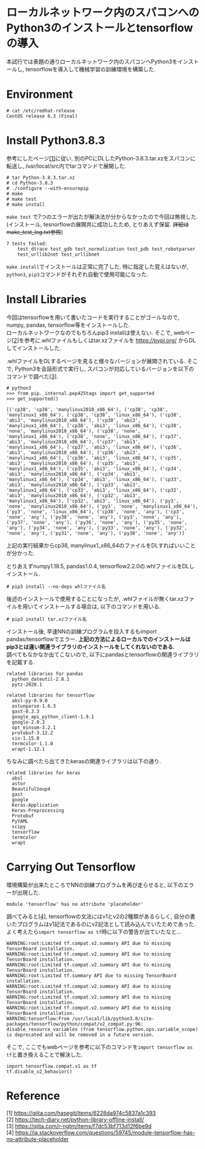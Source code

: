 # ローカルネットワーク内のスパコンへのPython3のインストールとtensorflowの導入  
本試行では表題の通りローカルネットワーク内のスパコンへPython3をインストールし, tensorflowを導入して機械学習の訓練環境を構築した.  

# Environment
```
# cat /etc/redhat-release
CentOS release 6.3 (Final)
```

# Install Python3.8.3
参考にしたページ[[1]](https://qiita.com/hasegit/items/6228da974c5837a1c393)に従い, 別のPCにDLしたPython-3.8.3.tar.xzをスパコンに転送し, /usr/local/src内でtarコマンドで展開した.  
```
# tar Python-3.8.3.tar.xz  
# cd Python-3.8.3  
# ./configure --with-ensurepip
# make 
# make test
# make install
```
`make test` で7つのエラーが出たが解決法が分からなかったので今回は無視した. (インストール, tesnorflowの展開共に成功したため, とりあえず保留. ~~詳細はmake_test_log.txt参照~~)  
```
7 tests failed:
    test_dtrace test_gdb test_normalization test_pdb test_robotparser
    test_urllib2net test_urllibnet
```
`make install`でインストールは正常に完了した. 特に指定した覚えはないが, `python3`, `pip3`コマンドがそれぞれ自動で使用可能になった.  


# Install Libraries
今回はtensorflowを用いて書いたコードを実行することがゴールなので, numpy, pandas, tensorflow等をインストールした.  
ローカルネットワークなのでもちろんpip3 installは使えない. そこで, webページ[[2]](https://tech-diary.net/python-library-offline-install/)を参考に.whlファイルもしくはtar.xzファイルを https://pypi.org/ からDLしてインストールした.  

.whlファイルをDLするページを見ると様々なバージョンが展開されている. そこで, Python3を会話形式で実行し, スパコンが対応しているバージョンを以下のコマンドで調べた[[3]](https://qiita.com/r-ngtm/items/f7dc53bf713d12f6be9d).  
```
# python3
>>> from pip._internal.pep425tags import get_supported
>>> get_supported()

[('cp38', 'cp38', 'manylinux2010_x86_64'), ('cp38', 'cp38', 'manylinux1_x86_64'), ('cp38', 'cp38', 'linux_x86_64'), ('cp38', 'abi3', 'manylinux2010_x86_64'), ('cp38', 'abi3', 'manylinux1_x86_64'), ('cp38', 'abi3', 'linux_x86_64'), ('cp38', 'none', 'manylinux2010_x86_64'), ('cp38', 'none', 'manylinux1_x86_64'), ('cp38', 'none', 'linux_x86_64'), ('cp37', 'abi3', 'manylinux2010_x86_64'), ('cp37', 'abi3', 'manylinux1_x86_64'), ('cp37', 'abi3', 'linux_x86_64'), ('cp36', 'abi3', 'manylinux2010_x86_64'), ('cp36', 'abi3', 'manylinux1_x86_64'), ('cp36', 'abi3', 'linux_x86_64'), ('cp35', 'abi3', 'manylinux2010_x86_64'), ('cp35', 'abi3', 'manylinux1_x86_64'), ('cp35', 'abi3', 'linux_x86_64'), ('cp34', 'abi3', 'manylinux2010_x86_64'), ('cp34', 'abi3', 'manylinux1_x86_64'), ('cp34', 'abi3', 'linux_x86_64'), ('cp33', 'abi3', 'manylinux2010_x86_64'), ('cp33', 'abi3', 'manylinux1_x86_64'), ('cp33', 'abi3', 'linux_x86_64'), ('cp32', 'abi3', 'manylinux2010_x86_64'), ('cp32', 'abi3', 'manylinux1_x86_64'), ('cp32', 'abi3', 'linux_x86_64'), ('py3', 'none', 'manylinux2010_x86_64'), ('py3', 'none', 'manylinux1_x86_64'), ('py3', 'none', 'linux_x86_64'), ('cp38', 'none', 'any'), ('cp3', 'none', 'any'), ('py38', 'none', 'any'), ('py3', 'none', 'any'), ('py37', 'none', 'any'), ('py36', 'none', 'any'), ('py35', 'none', 'any'), ('py34', 'none', 'any'), ('py33', 'none', 'any'), ('py32', 'none', 'any'), ('py31', 'none', 'any'), ('py30', 'none', 'any')]
```
上記の実行結果からcp38, manylinux1_x86_64のファイルをDLすればいいことが分かった.  

とりあえずnumpy1.18.5, pandas1.0.4, tensorflow2.2.0の.whlファイルをDLしインストール.  
```
# pip3 install --no-deps whlファイル名
```
後述のインストールで使用することになったが, .whlファイルが無くtar.xzファイルを用いてインストールする場合は, 以下のコマンドを用いる.  
```
# pip3 install tar.xzファイル名
```

インストール後, 早速NNの訓練プログラムを投入するもimport pandas/tensorflowでエラー. **上記の方法によるローカルでのインストールはpip3とは違い関連ライブラリのインストールをしてくれないのである.**  
調べてもなかなか出てこないので, 以下にpandasとtensorflowの関連ライブラリを記載する.  
```
related libraries for pandas
  python_dateutil-2.8.1
  pytz-2020.1
  
related libraries for tensorflow
  absl-py-0.9.0
  astunparse-1.6.3
  gast-0.3.3
  google_api_python_client-1.9.1
  google-2.0.3
  opt_einsum-3.2.1
  protobuf-3.12.2
  six-1.15.0
  termcolor-1.1.0
  wrapt-1.12.1
```
ちなみに調べたら出てきたkerasの関連ライブラリは以下の通り.  
```
related libraries for keras
  absl
  astor
  BeautifulSoup4
  gast
  google
  Keras-Application
  Keras-Preprocessing
  Protobuf
  PyYAML
  scipy
  tensorflow
  termcolor
  wrapt
```

# Carrying Out Tensorflow  
環境構築が出来たところでNNの訓練プログラムを再び走らせると, 以下のエラーが出現した.  
```
module 'tensorflow' has no attribute 'placeholder'
```
調べてみると[[4]](https://ja.stackoverflow.com/questions/59745/module-tensorflow-has-no-attribute-placeholder), tensorflowの文法にはv1とv2の2種類があるらしく, 自分の書いたプログラムはv1記法であるのにv2記法として読み込んでいたためであった. よく考えたら`import tensorflow as tf`時に以下の警告が出ていたなと...
```
WARNING:root:Limited tf.compat.v2.summary API due to missing TensorBoard installation.
WARNING:root:Limited tf.compat.v2.summary API due to missing TensorBoard installation.
WARNING:root:Limited tf.compat.v2.summary API due to missing TensorBoard installation.
WARNING:root:Limited tf.summary API due to missing TensorBoard installation.
WARNING:root:Limited tf.compat.v2.summary API due to missing TensorBoard installation.
WARNING:root:Limited tf.compat.v2.summary API due to missing TensorBoard installation.
WARNING:root:Limited tf.compat.v2.summary API due to missing TensorBoard installation.
WARNING:tensorflow:From /usr/local/lib/python3.8/site-packages/tensorflow/python/compat/v2_compat.py:96: disable_resource_variables (from tensorflow.python.ops.variable_scope) is deprecated and will be removed in a future version.
```
そこで, ここでもwebページを参考に以下のコマンドを`import tensorflow as tf`と置き換えることで解決した.  
```
import tensorflow.compat.v1 as tf
tf.disable_v2_behavior()
```

# Reference
[1] https://qiita.com/hasegit/items/6228da974c5837a1c393  
[2] https://tech-diary.net/python-library-offline-install/  
[3] https://qiita.com/r-ngtm/items/f7dc53bf713d12f6be9d  
[4] https://ja.stackoverflow.com/questions/59745/module-tensorflow-has-no-attribute-placeholder  
  
  


